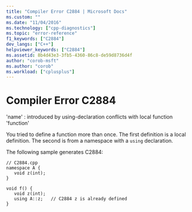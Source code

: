 ```yaml
---
title: "Compiler Error C2884 | Microsoft Docs"
ms.custom: ""
ms.date: "11/04/2016"
ms.technology: ["cpp-diagnostics"]
ms.topic: "error-reference"
f1_keywords: ["C2884"]
dev_langs: ["C++"]
helpviewer_keywords: ["C2884"]
ms.assetid: 8b4d43e3-3fb5-4360-86c8-de59d8736d4f
author: "corob-msft"
ms.author: "corob"
ms.workload: ["cplusplus"]
---
```

# Compiler Error C2884
'name' : introduced by using-declaration conflicts with local function 'function'  
  
 You tried to define a function more than once. The first definition is a local definition. The second is from a namespace with a `using` declaration.  
  
 The following sample generates C2884:  
  
```  
// C2884.cpp  
namespace A {  
   void z(int);  
}  
  
void f() {  
   void z(int);  
   using A::z;   // C2884 z is already defined  
}  
```